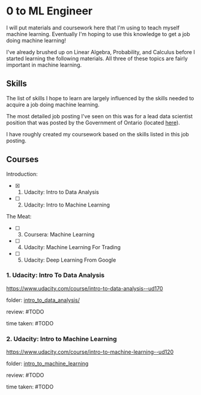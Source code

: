 # 0 to ML Engineer

I will put materials and coursework here that I'm using to teach myself machine
learning. Eventually I'm hoping to use this knowledge to get a job doing machine
learning!

I've already brushed up on Linear Algebra, Probability, and Calculus before I
started learning the following materials. All three of these topics are fairly
important in machine learning.

## Skills

The list of skills I hope to learn are largely influenced by the skills
needed to acquire a job doing machine learning.

The most detailed job posting I've seen on this was for a lead data scientist
position that was posted by the Government of Ontario (located [here](lead_data_scientist_job_posting.pdf)).

I have roughly created my coursework based on the skills listed in this job posting.

## Courses

Introduction:

- [x] 1. Udacity: Intro to Data Analysis
- [ ] 2. Udacity: Intro to Machine Learning

The Meat:

- [ ] 3. Coursera: Machine Learning
- [ ] 4. Udacity: Machine Learning For Trading
- [ ] 5. Udacity: Deep Learning From Google

### 1. Udacity: Intro To Data Analysis

https://www.udacity.com/course/intro-to-data-analysis--ud170

folder: [intro\_to\_data_analysis/](intro_to_data_analysis/)

review: #TODO

time taken: #TODO

### 2. Udacity: Intro to Machine Learning

https://www.udacity.com/course/intro-to-machine-learning--ud120

folder: [intro\_to\_machine_learning](intro_to_machine_learning/)

review: #TODO

time taken: #TODO
